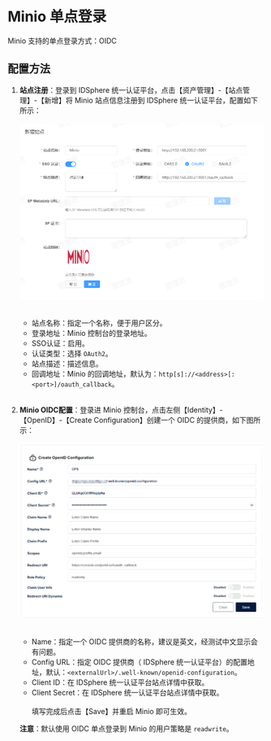 # Minio 单点登录
Minio 支持的单点登录方式：OIDC
## 配置方法
1. **站点注册**：登录到 IDSphere 统一认证平台，点击【资产管理】-【站点管理】-【新增】将 Minio 站点信息注册到 IDSphere 统一认证平台，配置如下所示：<br><br>
![img.png](img/minio-site.jpg)<br><br>
    * 站点名称：指定一个名称，便于用户区分。
    * 登录地址：Minio 控制台的登录地址。
    * SSO认证：启用。
    * 认证类型：选择 `OAuth2`。
    * 站点描述：描述信息。
    * 回调地址：Minio 的回调地址，默认为：`http[s]://<address>[:<port>]/oauth_callback`。<br><br>
2. **Minio OIDC配置**：登录进 Minio 控制台，点击左侧【Identity】-【OpenID】-【Create Configuration】创建一个 OIDC 的提供商，如下图所示：<br><br>
![img.png](img/minio-config1.jpg)<br><br>
    * Name：指定一个 OIDC 提供商的名称，建议是英文，经测试中文显示会有问题。
    * Config URL：指定 OIDC 提供商（ IDSphere 统一认证平台）的配置地址，默认：`<externalUrl>/.well-known/openid-configuration`。
    * Client ID：在 IDSphere 统一认证平台站点详情中获取。
    * Client Secret：在 IDSphere 统一认证平台站点详情中获取。<br><br>
    填写完成后点击【Save】并重启 Minio 即可生效。  

   **注意**：默认使用 OIDC 单点登录到 Minio 的用户策略是 `readwrite`。